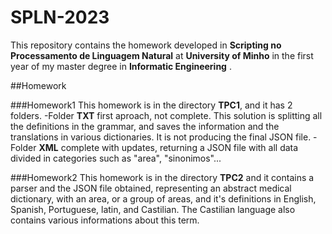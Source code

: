 # SPLN-2023

This repository contains the homework developed in **Scripting no Processamento de Linguagem Natural** at **University of Minho** in the first year of my master degree in **Informatic Engineering** .

##Homework

###Homework1
This homework is in the directory **TPC1**, and it has 2 folders.
	-Folder **TXT** first aproach, not complete. This solution is splitting all the definitions in the grammar, and saves the information and the translations in various dictionaries. It is not producing the final JSON file.
	-Folder **XML** complete with updates, returning a JSON file with all data divided in categories such as "area", "sinonimos"...

###Homework2
This homework is in the directory **TPC2** and it contains a parser and the JSON file obtained, representing an abstract medical dictionary, with an area, or a group of areas, and it's definitions in English, Spanish, Portuguese, latin, and Castilian. The Castilian language also contains various informations about this term.
